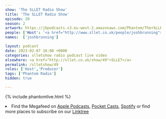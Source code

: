 ```yaml
---
show: 'The SLLET Radio Show'
title: 'The SLLET Radio Show'
episode: 20
season: 2
artwork: https://jbpodcasts.s3.eu-west-2.amazonaws.com/Phantom/The+SLLET+Radio+Show/SLLET+square.png
people: ['Host': '<a href="http://www.sllet.co.uk/people/joshbrunning">Josh Brunning</a>']
names:  ['joshbrunning']

layout: podcast
date: 2023-02-07 16:00 +0000
categories: slletshow radio podcast live video
elsewhere: <a href="http://sllet.co.uk/show/49">SLLET</a>
permalink: /slletshow/49
roles: ['Host','Producer']
tags: ['Phantom Radio']
hidden: true

---
```


{% include phantomlive.html %}

<li>Find the Megafeed on <a href="https://podcasts.apple.com/us/podcast/phantom-radio-all-the-shows/id1659527657">Apple Podcasts</a>, <a href="https://pca.st/5rlgsndl">Pocket Casts</a>, <a href="https://open.spotify.com/show/1WGc6YCF3UfAL7E62gHLAS?si=eff5901deb8d498e">Spotify</a> or find more places to subscribe on our <a href="https://linktr.ee/phantomradious">Linktree</a></li>
